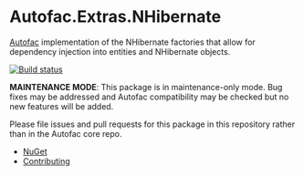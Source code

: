 # Autofac.Extras.NHibernate
[Autofac](https://autofac.org) implementation of the NHibernate factories that allow for dependency injection into entities and NHibernate objects.

[![Build status](https://ci.appveyor.com/api/projects/status/vpkf5dlbw5ehfeng?svg=true)](https://ci.appveyor.com/project/Autofac/autofac-extras-nhibernate)

**MAINTENANCE MODE**: This package is in maintenance-only mode. Bug fixes may be addressed and Autofac compatibility may be checked but no new features will be added.

Please file issues and pull requests for this package in this repository rather than in the Autofac core repo.

- [NuGet](https://www.nuget.org/packages/Autofac.Extras.NHibernate/)
- [Contributing](https://autofac.readthedocs.io/en/latest/contributors.html)